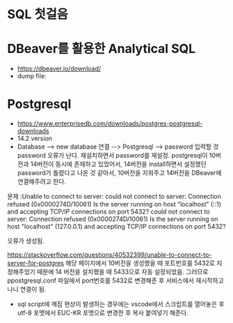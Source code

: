 # SQL 첫걸음






# DBeaver를 활용한 Analytical SQL

* https://dbeaver.io/download/
* dump file: 




# Postgresql
* https://www.enterprisedb.com/downloads/postgres-postgresql-downloads
* 14.2 version
* Database --> new database 연결 --> Postgresql --> password 입력할 것
password 오류가 난다. 재설치하면서 password를 재설정.
postgresql이 10버전과 14버전이 동시에 존재하고 있었어서, 14버전을 install하면서 설정했던 password가 틀렸다고 나온 것 같아서,
10버전을 지워주고 14버전을 DBeaver에 연결해주려고 한다.

문제 :Unable to connect to server: could not connect to server: Connection refused (0x0000274D/10061) Is the server running on host "localhost" (::1) and accepting TCP/IP connections on port 5432? could not connect to server: Connection refused (0x0000274D/10061) Is the server running on host "localhost" (127.0.0.1) and accepting TCP/IP connections on port 5432?

오류가 생성됨. 

https://stackoverflow.com/questions/40532399/unable-to-connect-to-server-for-postgres
해당 페이지에서 10버전을 생성했을 때 포트번호를 5432로 지정해주었기 때문에 14 버전을 설치했을 때 5433으로 자동 설정되었음. 그러므로 ppostgresql.conf 파일에서 port번호를 5432로 변경해준 후 서비스에서 재시작하고나니 연결이 됨.

* sql script에 깨짐 현상이 발생하는 경우에는 vscode에서 스크립트를 열어놓은 후 utf-8 포맷에서 EUC-KR 포맷으로 변경한 후 복사 붙여넣기 해준다.
